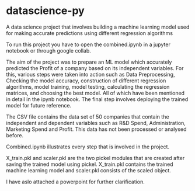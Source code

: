 # datascience-py
A data science project that involves building a machine learning model used for making accurate predictions using different regression algorithms

To run this project you have to open the combined.ipynb in a jupyter notebook or through google collab.

The aim of the project was to prepare an ML model which accurately predicted the Profit of a company based on its independent variables.
For this, various steps were taken into action such as Data Preprocessing, Checking the model accuracy, construction of different regression algorithms, model training, model testing, calculating the regression matrices, and choosing the best model. All of which have been mentioned in detail in the ipynb notebook. The final step involves deploying the trained model for future reference. 

The CSV file contains the data set of 50 companies that contain the independent and dependent variables such as R&D Spend, Administration, Marketing Spend and Profit. This data has not been processed or analysed before.

Combined.ipynb illustrates every step that is involved in the project.

X_train.pkl and scaler.pkl are the two pickel modules that are created after saving the trained model using pickel. X_train.pkl contains the trained machine learning model and scaler.pkl consists of the scaled object.

I have aslo attached a powerpoint for further clarification. 
